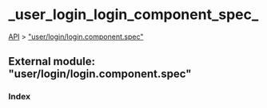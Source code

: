 # \_user\_login\_login\_component\_spec\_

[API](../../api-1.md) &gt; ["user/login/login.component.spec"](_user_login_login_component_spec_.md)

## External module: "user/login/login.component.spec"

### Index

